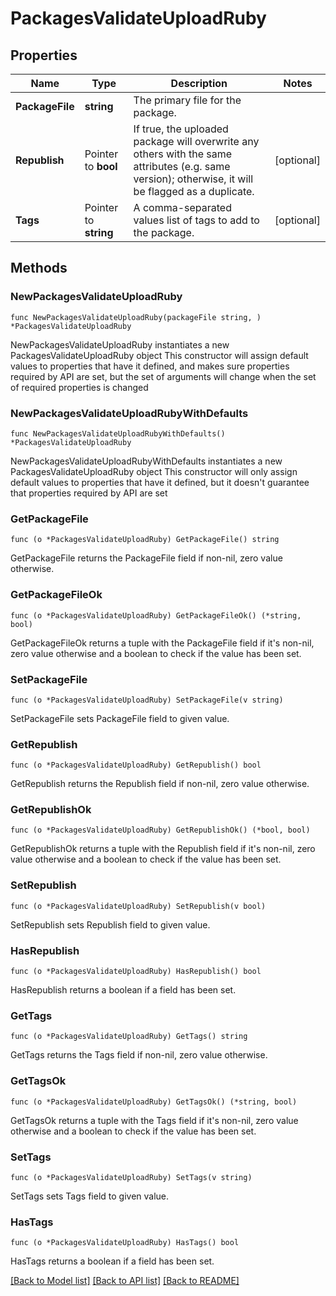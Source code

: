 # PackagesValidateUploadRuby

## Properties

Name | Type | Description | Notes
------------ | ------------- | ------------- | -------------
**PackageFile** | **string** | The primary file for the package. | 
**Republish** | Pointer to **bool** | If true, the uploaded package will overwrite any others with the same attributes (e.g. same version); otherwise, it will be flagged as a duplicate. | [optional] 
**Tags** | Pointer to **string** | A comma-separated values list of tags to add to the package. | [optional] 

## Methods

### NewPackagesValidateUploadRuby

`func NewPackagesValidateUploadRuby(packageFile string, ) *PackagesValidateUploadRuby`

NewPackagesValidateUploadRuby instantiates a new PackagesValidateUploadRuby object
This constructor will assign default values to properties that have it defined,
and makes sure properties required by API are set, but the set of arguments
will change when the set of required properties is changed

### NewPackagesValidateUploadRubyWithDefaults

`func NewPackagesValidateUploadRubyWithDefaults() *PackagesValidateUploadRuby`

NewPackagesValidateUploadRubyWithDefaults instantiates a new PackagesValidateUploadRuby object
This constructor will only assign default values to properties that have it defined,
but it doesn't guarantee that properties required by API are set

### GetPackageFile

`func (o *PackagesValidateUploadRuby) GetPackageFile() string`

GetPackageFile returns the PackageFile field if non-nil, zero value otherwise.

### GetPackageFileOk

`func (o *PackagesValidateUploadRuby) GetPackageFileOk() (*string, bool)`

GetPackageFileOk returns a tuple with the PackageFile field if it's non-nil, zero value otherwise
and a boolean to check if the value has been set.

### SetPackageFile

`func (o *PackagesValidateUploadRuby) SetPackageFile(v string)`

SetPackageFile sets PackageFile field to given value.


### GetRepublish

`func (o *PackagesValidateUploadRuby) GetRepublish() bool`

GetRepublish returns the Republish field if non-nil, zero value otherwise.

### GetRepublishOk

`func (o *PackagesValidateUploadRuby) GetRepublishOk() (*bool, bool)`

GetRepublishOk returns a tuple with the Republish field if it's non-nil, zero value otherwise
and a boolean to check if the value has been set.

### SetRepublish

`func (o *PackagesValidateUploadRuby) SetRepublish(v bool)`

SetRepublish sets Republish field to given value.

### HasRepublish

`func (o *PackagesValidateUploadRuby) HasRepublish() bool`

HasRepublish returns a boolean if a field has been set.

### GetTags

`func (o *PackagesValidateUploadRuby) GetTags() string`

GetTags returns the Tags field if non-nil, zero value otherwise.

### GetTagsOk

`func (o *PackagesValidateUploadRuby) GetTagsOk() (*string, bool)`

GetTagsOk returns a tuple with the Tags field if it's non-nil, zero value otherwise
and a boolean to check if the value has been set.

### SetTags

`func (o *PackagesValidateUploadRuby) SetTags(v string)`

SetTags sets Tags field to given value.

### HasTags

`func (o *PackagesValidateUploadRuby) HasTags() bool`

HasTags returns a boolean if a field has been set.


[[Back to Model list]](../README.md#documentation-for-models) [[Back to API list]](../README.md#documentation-for-api-endpoints) [[Back to README]](../README.md)


